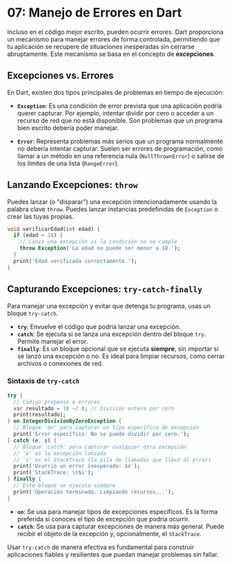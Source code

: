 # 07: Manejo de Errores en Dart

Incluso en el código mejor escrito, pueden ocurrir errores. Dart proporciona un mecanismo para manejar errores de forma controlada, permitiendo que tu aplicación se recupere de situaciones inesperadas sin cerrarse abruptamente. Este mecanismo se basa en el concepto de **excepciones**.

## Excepciones vs. Errores

En Dart, existen dos tipos principales de problemas en tiempo de ejecución:

- **`Exception`**: Es una condición de error prevista que una aplicación podría querer capturar. Por ejemplo, intentar dividir por cero o acceder a un recurso de red que no está disponible. Son problemas que un programa bien escrito debería poder manejar.

- **`Error`**: Representa problemas más serios que un programa normalmente no debería intentar capturar. Suelen ser errores de programación, como llamar a un método en una referencia nula (`NullThrownError`) o salirse de los límites de una lista (`RangeError`).

## Lanzando Excepciones: `throw`

Puedes lanzar (o "disparar") una excepción intencionadamente usando la palabra clave `throw`. Puedes lanzar instancias predefinidas de `Exception` o crear las tuyas propias.

```dart
void verificarEdad(int edad) {
  if (edad < 18) {
    // Lanza una excepción si la condición no se cumple
    throw Exception('La edad no puede ser menor a 18.');
  }
  print('Edad verificada correctamente.');
}
```

## Capturando Excepciones: `try-catch-finally`

Para manejar una excepción y evitar que detenga tu programa, usas un bloque `try-catch`.

- **`try`**: Envuelve el código que podría lanzar una excepción.
- **`catch`**: Se ejecuta si se lanza una excepción dentro del bloque `try`. Permite manejar el error.
- **`finally`**: Es un bloque opcional que se ejecuta **siempre**, sin importar si se lanzó una excepción o no. Es ideal para limpiar recursos, como cerrar archivos o conexiones de red.

### Sintaxis de `try-catch`

```dart
try {
  // Código propenso a errores
  var resultado = 10 ~/ 0; // División entera por cero
  print(resultado);
} on IntegerDivisionByZeroException {
  // Bloque 'on' para capturar un tipo específico de excepción
  print('Error específico: No se puede dividir por cero.');
} catch (e, s) {
  // Bloque 'catch' para capturar cualquier otra excepción
  // 'e' es la excepción lanzada
  // 's' es el StackTrace (la pila de llamadas que llevó al error)
  print('Ocurrió un error inesperado: $e');
  print('StackTrace: \n$s');
} finally {
  // Este bloque se ejecuta siempre
  print('Operación terminada. Limpiando recursos...');
}
```

- **`on`**: Se usa para manejar tipos de excepciones específicos. Es la forma preferida si conoces el tipo de excepción que podría ocurrir.
- **`catch`**: Se usa para capturar excepciones de manera más general. Puede recibir el objeto de la excepción y, opcionalmente, el `StackTrace`.

Usar `try-catch` de manera efectiva es fundamental para construir aplicaciones fiables y resilientes que puedan manejar problemas sin fallar.

